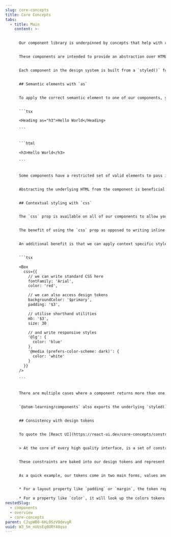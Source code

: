 ```yaml
---
slug: core-concepts
title: Core Concepts
tabs:
  - title: Main
    content: >-
      

      Our component library is underpinned by concepts that help with component composition, encapsulated styling and consistent UI


      These components are intended to provide an abstraction over HTML elements and native components, providing an interface to ease creation of user interfaces in React. This library isn't comprehensive, but it should provide enough primitive, low-level components to be able to easily create pages, layouts, content, forms, as well as using them to compose more complex components with additional logic.


      Each component in the design system is built from a `styled()` function and this gives them access to some common props, `as` and `css`.


      ## Semantic elements with `as`


      To apply the correct semantic element to one of our components, you can use `as` and pass in a string HTML element. For example, when using the `Heading` component you can pass in `h3` to use that element.


      ```tsx

      <Heading as="h3">Hello World</Heading>

      ```


      ```html

      <h3>Hello World</h3>

      ```


      Some components have a restricted set of valid elements to pass into `as`, for example, `Heading` only allows `h1` through to `h6`, and some components remove the ability to change the HTML element altogether, like `<Select />` or `<Icon />` which require a certain element to work correctly, or `<InputField />` which renders multiple elements. Each of these restrictions are detailed on the component documentation under `API Reference`.


      Abstracting the underlying HTML from the component is beneficial as it allows us to control the document outline whilst preserving the ability to use a visually distinct style. This is often the case with container elements where you need to render a `section`, `aside`, `nav` or `main`, but still utilise a particular styled component, e.g. `<Panel as="aside" />`


      ## Contextual styling with `css`


      The `css` prop is available on all of our components to allow you to style them. You can pass in an object of CSS key value pairs and the component will apply those styles as a class on the rendered component.


      The benefit of using the `css` prop as opposed to writing inline styles is that we can directly access values from our design tokens, write responsive styles, and use practical shorthand utilities for applying style.


      An additional benefit is that we can apply context specific styles to the component only when necessary and avoid the problem of assuming usage and intent when authoring the components. Adding styles to a component that may affect surrounding components is a side-effect, and our aim should always be to avoid adding side-effects to our encapsulated, reusable components.


      ```tsx

      <Box
        css={{
          // we can write standard CSS here
          fontFamily: 'Arial',
          color: 'red',

          // we can also access design tokens
          backgroundColor: '$primary',
          padding: '$3',

          // utilise shorthand utilities
          mb: '$3',
          size: 30

          // and write responsive styles
          '@lg': {
            color: 'blue'
          },
          '@media (prefers-color-scheme: dark)': {
            color: 'white'
          }
        }}
      />

      ```


      There are multiple cases where a component returns more than one element, in which case the `css` prop only applies to the containing element.


      `@atom-learning/components` also exports the underlying `styled()` function that was used to create these components, refer to the [Stitches page](https://design.atomlearning.technology/components/stitches) to read more about the difference between `css` and `styled()`. You can also read more about our shorthand utilities and other default configuration options.


      ## Consistency with design tokens


      To quote the [React UI](https://react-ui.dev/core-concepts/constraints-based-design) docs:


      > At the core of every high quality interface, is a set of constraints that help in creating a level of consistency and quality. Constraints help build consistent features at a faster pace by moving the decisions into reusable patterns.


      These constraints are baked into our design tokens and represent design decisions that encorporate spacing, sizing, colours and typography. [Stitches](https://stitches.dev/) uses the [System UI](https://system-ui.com/theme/) theme specification to map these values to their corresponding CSS property. You can read more about this and see the full token set by referring to the [tokens reference](https://design.atomlearning.technology/theme/tokens).


      As a quick example, our tokens come in two main forms, values and scales:


      * For a layout property like `padding` or `margin`, the token represents the nth value on the spacing scale, e.g. `padding: '$2'` will render `padding: '8px'`.

      * For a property like `color`, it will look up the colors tokens and will use the value directly, e.g. `color: '$warning'` will render `color: 'hsl(24, 100%, 55%)'`.
nestedSlug:
  - components
  - overview
  - core-concepts
parent: CJspWBO-6KLOSzVOdevgR
uuid: W3_5m_nUUsEq0URY48qso
---
```

